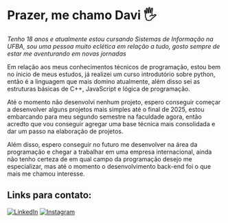 # Prazer, me chamo Davi 🖐️
*Tenho 18 anos e atualmente estou cursando Sistemas de Informação na UFBA, sou uma pessoa muito eclética em relação a tudo, gosto sempre de estar me aventurando em novas jornadas*

Em relação aos meus conhecimentos técnicos de programação, estou bem no ínicio de meus estudos, já realizei um curso introdutório sobre python, então é a linguagem que mais domino atualmente, além disso sei as estruturas básicas de C++, JavaScript e lógica de programação.

Até o momento não desenvolvi nenhum projeto, espero conseguir começar a desenvolver alguns projetos mais simples até o final de 2025, estou embarcando para meu segundo semestre na faculdade agora, então acredto que vou conseguir agregar uma base técnica mais consolidada e dar um passo na elaboração de projetos.

Além disso, espero conseguir no futuro me desenvolver na área da programação e chegar a trabalhar em uma empresa internacional, ainda não tenho certeza de em qual campo da programação desejo me especializar, mas até o momento o desenvolvimento back-end foi o que mais me chamou interesse.

## Links para contato:
[![LinkedIn](https://img.shields.io/badge/LinkedIn-0077B5?style=for-the-badge&logo=linkedin&logoColor=white)](https://linkedin.com/in/davi-araujo-52118a341)
[![Instagram](https://img.shields.io/badge/Instagram-E4405F?style=for-the-badge&logo=instagram&logoColor=white)](https://instagram.com/_.daviaraujo)
